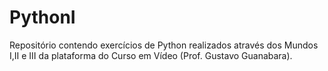 # PythonI
 Repositório contendo exercícios de Python realizados através dos Mundos I,II e III da plataforma do Curso em Vídeo (Prof. Gustavo Guanabara).
